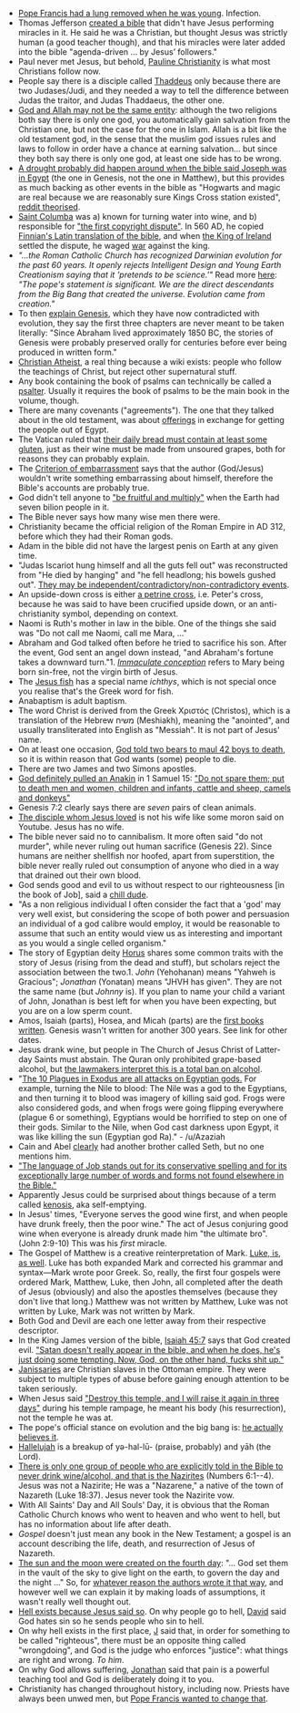 - [Pope Francis had a lung removed when he was young](https://abcnews.go.com/blogs/health/2013/03/13/new-pope-had-lung-removed-during-childhood). Infection.
- Thomas Jefferson [created a bible](https://www.christianity.com/wiki/bible/what-is-the-jefferson-bible.html) that didn't have Jesus performing miracles in it. He said he was a Christian, but thought Jesus was strictly human (a good teacher though), and that his miracles were later added into the bible "agenda-driven ... by Jesus’ followers."
- Paul never met Jesus, but behold, [Pauline Christianity](https://en.wikipedia.org/wiki/Pauline_Christianity) is what most Christians follow now.
- People say there is a disciple called [Thaddeus](https://en.wikipedia.org/wiki/Jude_the_Apostle) only because there are two Judases/Judi, and they needed a way to tell the difference between Judas the traitor, and Judas Thaddaeus, the other one.
- [God and Allah may not be the same entity](https://www.youtube.com/watch?v=m0jDTFyHluw): although the two religions both say there is only one god, you automatically gain salvation from the Christian one, but not the case for the one in Islam. Allah is a bit like the old testament god, in the sense that the muslim god issues rules and laws to follow in order have a chance at earning salvation... but since they both say there is only one god, at least one side has to be wrong.
- [A drought probably did happen around when the bible said Joseph was in Egypt](https://www.bbc.co.uk/religion/religions/judaism/history/joseph.shtml) (the one in Genesis, not the one in Matthew), but this provides as much backing as other events in the bible as "Hogwarts and magic are real because we are reasonably sure Kings Cross station existed", [reddit theorised](https://www.reddit.com/r/todayilearned/comments/dkyisw/-/f4kmlyk).
- [Saint Columba](https://en.wikipedia.org/wiki/Columba) was a) known for turning water into wine, and b) responsible for ["the first copyright dispute"](https://www.youtube.com/watch?v=8f8xP-O0vD0). In 560 AD, he copied [Finnian's Latin translation of the bible](https://en.wikipedia.org/wiki/Finnian_of_Movilla), and when [the King of Ireland](https://en.wikipedia.org/wiki/Diarmait_mac_Cerbaill) settled the dispute, he waged [war](https://en.wikipedia.org/wiki/Battle_of_C%C3%BAl_Dreimhne) against the king.
- _"...the Roman Catholic Church has recognized Darwinian evolution for the past 60 years. It openly rejects Intelligent Design and Young Earth Creationism saying that it 'pretends to be science.'"_ Read more [here](https://www.independent.co.uk/news/world/europe/pope-francis-declares-evolution-and-big-bang-theory-are-right-and-god-isnt-a-magician-with-a-magic-9822514.html): _"The pope's statement is significant. We are the direct descendants from the Big Bang that created the universe. Evolution came from creation."_
- To then [explain Genesis](http://catholicstraightanswers.com/how-do-catholics-understand-the-creation-account-of-genesis-and-evolution/), which they have now contradicted with evolution, they say the first three chapters are never meant to be taken literally: "Since Abraham lived approximately 1850 BC, the stories of Genesis were probably preserved orally for centuries before ever being produced in written form."
- [Christian Atheist](https://en.wikipedia.org/wiki/Christian_atheism), a real thing because a wiki exists: people who follow the teachings of Christ, but reject other supernatural stuff.
- Any book containing the book of psalms can technically be called a [psalter](https://en.wikipedia.org/wiki/Psalter). Usually it requires the book of psalms to be the main book in the volume, though.
- There are many covenants ("agreements"). The one that they talked about in the old testament, was about [offerings](https://www.mechon-mamre.org/p/pt/pt0220.htm#22) in exchange for getting the people out of Egypt.
- The Vatican ruled that [their daily bread must contain at least some gluten](https://www.rt.com/viral/395810-gluten-free-holy-bread/), just as their wine must be made from unsoured grapes, both for reasons they can probably explain.
- The [Criterion of embarrassment](https://en.wikipedia.org/wiki/Criterion_of_embarrassment) says that the author (God/Jesus) wouldn't write something embarrassing about himself, therefore the Bible's accounts are probably true.
- God didn't tell anyone to ["be fruitful and multiply"](https://en.wikipedia.org/wiki/Cultural_mandate) when the Earth had seven bilion people in it.
- The Bible never says how many wise men there were.
- Christianity became the official religion of the Roman Empire in AD 312, before which they had their Roman gods.
- Adam in the bible did not have the largest penis on Earth at any given time.
- "Judas Iscariot hung himself and all the guts fell out" was reconstructed from "He died by hanging" and "he fell headlong; his bowels gushed out". [They may be independent/contradictory/non-contradictory events](https://carm.org/bible-difficulties/matthew-mark/how-did-judas-die-hanging-or-falling-down).
- An upside-down cross is either [a petrine cross](https://en.wikipedia.org/wiki/Cross_of_Saint_Peter), i.e. Peter's cross, because he was said to have been crucified upside down, or an anti-christianity symbol, depending on context.
- Naomi is Ruth's mother in law in the bible. One of the things she said was "Do not call me Naomi, call me Mara, ..."
- Abraham and God talked often before he tried to sacrifice his son. After the event, God sent an angel down instead, "and Abraham's fortune takes a downward turn."1. [_Immaculate conception_](https://en.wikipedia.org/wiki/Immaculate_Conception) refers to Mary being born sin-free, not the virgin birth of Jesus.
- The [Jesus fish](https://en.wikipedia.org/wiki/Ichthys) has a special name _ichthys_, which is not special once you realise that's the Greek word for fish.
- Anabaptism is adult baptism.
- The word Christ is derived from the Greek Χριστός (Christos), which is a translation of the Hebrew משיח (Meshiakh), meaning the "anointed", and usually transliterated into English as "Messiah". It is not part of Jesus' name.
- On at least one occasion, [God told two bears to maul 42 boys to death](https://biblehub.com/2_kings/2-24.htm), so it is within reason that God wants (some) people to die.
- There are two James and two Simons apostles.
- [God definitely pulled an Anakin](https://knowyourmeme.com/memes/i-killed-them-all) in 1 Samuel 15: ["Do not spare them; put to death men and women, children and infants, cattle and sheep, camels and donkeys"](https://www.biblegateway.com/passage/?search=1+Samuel+15&version=NIV)
- Genesis 7:2 clearly says there are _seven_ pairs of clean animals.
- [The disciple whom Jesus loved](https://en.wikipedia.org/wiki/Disciple_whom_Jesus_loved) is not his wife like some moron said on Youtube. Jesus has no wife.
- The bible never said no to cannibalism. It more often said "do not murder", while never ruling out human sacrifice (Genesis 22). Since humans are neither shellfish nor hoofed, apart from superstition, the bible never really ruled out consumption of anyone who died in a way that drained out their own blood.
- God sends good and evil to us without respect to our righteousness [in the book of Job], said a [chill dude](https://np.reddit.com/r/news/comments/6yi7n0/white_christians_are_now_a_minority_of_the_us/dmoap3c/?context=3).
- "As a non religious individual I often consider the fact that a 'god' may very well exist, but considering the scope of both power and persuasion an individual of a god calibre would employ, it would be reasonable to assume that such an entity would view us as interesting and important as you would a single celled organism."
- The story of Egyptian deity [Horus](https://en.wikipedia.org/wiki/Horus) shares some common traits with the story of Jesus (rising from the dead and stuff), but scholars reject the association between the two.1. _John_ (Yehohanan) means "Yahweh is Gracious"; _Jonathan_ (Yonatan) means "JHVH has given". They are not the same name (but _Johnny_ is). If you plan to name your child a variant of John, Jonathan is best left for when you have been expecting, but you are on a low sperm count.
- Amos, Isaiah (parts), Hosea, and Micah (parts) are the [first books written](https://en.wikipedia.org/wiki/Dating_the_Bible). Genesis wasn't written for another 300 years. See link for other dates.
- Jesus drank wine, but people in The Church of Jesus Christ of Latter-day Saints must abstain. The Quran only prohibited grape-based alcohol, but [the lawmakers interpret this is a total ban on alcohol](https://en.wikipedia.org/wiki/Alcohol_intoxication#Religious_views).
- "[The 10 Plagues in Exodus are all attacks on Egyptian gods.](https://www.reddit.com/r/AskReddit/comments/9346j9/what_is_something_most_people_dont_know_about_the/e3aw2w6/) For example, turning the Nile to blood: The Nile was a god to the Egyptians, and then turning it to blood was imagery of killing said god. Frogs were also considered gods, and when frogs were going flipping everywhere (plague 6 or something), Egyptians would be horrified to step on one of their gods. Similar to the Nile, when God cast darkness upon Egypt, it was like killing the sun (Egyptian god Ra)." - /u/Azaziah
- Cain and Abel [clearly](https://biblehub.com/genesis/4-25.htm) had another brother called Seth, but no one mentions him.
- ["The language of Job stands out for its conservative spelling and for its exceptionally large number of words and forms not found elsewhere in the Bible."](https://en.wikipedia.org/wiki/Book_of_Job)
- Apparently Jesus could be surprised about things because of a term called [kenosis](http://christianity.stackexchange.com/questions/2615/how-could-jesus-be-surprised/4963#4963), aka self-emptying.
- In Jesus' times, "Everyone serves the good wine first, and when people have drunk freely, then the poor wine." The act of Jesus conjuring good wine when everyone is already drunk made him "the ultimate bro". (John 2:9-10) This was his _first_ miracle.
- The Gospel of Matthew is a creative reinterpretation of Mark. [Luke, is, as well](https://jerichobrisance.files.wordpress.com/2013/10/new-testament-timeline-jerichobrisance1.png). Luke has both expanded Mark and corrected his grammar and syntax—Mark wrote poor Greek. So, really, the first four gospels were ordered Mark, Matthew, Luke, then John, all completed after the death of Jesus (obviously) and also the apostles themselves (because they don't live that long.) Matthew was not written by Matthew, Luke was not written by Luke, Mark was not written by Mark.
- Both God and Devil are each one letter away from their respective descriptor.
- In the King James version of the bible, [Isaiah 45:7](https://www.biblegateway.com/passage/?search=Isaiah+45%3A7&version=KJV) says that God created evil. ["Satan doesn't really appear in the bible, and when he does, he's just doing some tempting. Now, God, on the other hand, fucks shit up."](https://www.reddit.com/r/facepalm/comments/6qo1kt/out_of_context/dkyo8ms/?context=3)
- [Janissaries](http://en.wikipedia.org/wiki/Janissaries#Revolts_and_disbandment) are Christian slaves in the Ottoman empire. They were subject to multiple types of abuse before gaining enough attention to be taken seriously.
- When Jesus said ["Destroy this temple, and I will raise it again in three days"](http://biblehub.com/john/2-19.htm) during his temple rampage, he meant his body (his resurrection), not the temple he was at.
- The pope's official stance on evolution and the big bang is: [he actually believes it](https://www.smithsonianmag.com/smart-news/pope-would-you-accept-evolution-and-big-bang-180953166/).
- [Hallelujah](http://biblehub.com/text/psalms/115-17.htm) is a breakup of yə-hal-lū- (praise, probably) and yāh (the Lord).
- [There is only one group of people who are explicitly told in the Bible to never drink wine/alcohol, and that is the Nazirites](https://www.gotquestions.org/did-Jesus-drink-wine.html) (Numbers 6:1--4). Jesus was not a Nazirite; He was a "Nazarene," a native of the town of Nazareth (Luke 18:37). Jesus never took the Nazirite vow.
- With All Saints' Day and All Souls' Day, it is obvious that the Roman Catholic Church knows who went to heaven and who went to hell, but has no information about life after death.
- _Gospel_ doesn't just mean any book in the New Testament; a gospel is an account describing the life, death, and resurrection of Jesus of Nazareth.
- [The sun and the moon were created on the fourth day](https://www.biblegateway.com/passage/?search=genesis+1&version=NIV): "... God set them in the vault of the sky to give light on the earth, to govern the day and the night ..." So, for [whatever reason the authors wrote it that way](https://en.wikipedia.org/wiki/Genesis_creation_narrative#Fourth_day), and however well we can explain it by making loads of assumptions, it wasn't really well thought out.
- [Hell exists because Jesus said so](https://www.biblegateway.com/passage/?search=Luke+12%3A5&version=NIV). On why people go to hell, [David](https://activechristianity.org/how-can-a-loving-god-send-people-to-hell) said God hates sin so he sends people who sin to hell.
- On why hell exists in the first place, [J](https://coldcasechristianity.com/writings/why-would-a-loving-god-create-a-place-like-hell/) said that, in order for something to be called "righteous", there must be an opposite thing called "wrongdoing", and God is the judge who enforces "justice": what things are right and wrong. *To him*.
- On why God allows suffering, [Jonathan](https://www.faccalgary.com/news/why-does-god-allow-pain-and-suffering) said that pain is a powerful teaching tool and God is deliberately doing it to you.
- Christianity has changed throughout history, including now. Priests have always been unwed men, but [Pope Francis wanted to change that](https://www.reuters.com/article/us-pope-synod/pope-urges-conservatives-to-be-open-to-changes-in-church-idUSKCN1WL06P?feedType=RSS&feedName=worldNews).
